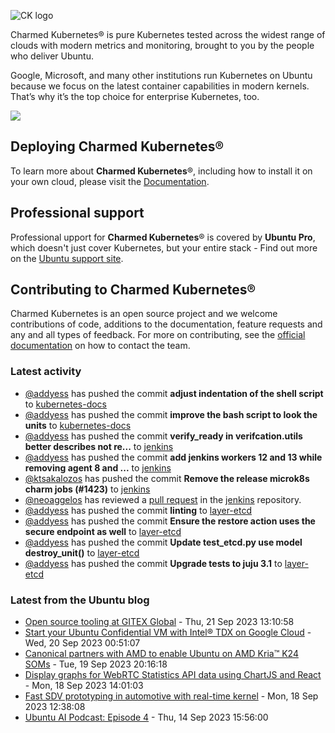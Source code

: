![CK logo](https://assets.ubuntu.com/v1/451d4cf4-Charmed+Kubernetes_RGB_onWhite_2022.svg)

Charmed Kubernetes® is pure Kubernetes tested across the widest range of clouds with modern metrics and monitoring, brought to you by the people who deliver Ubuntu.

Google, Microsoft, and many other institutions run Kubernetes on Ubuntu because we focus on the latest container capabilities in modern kernels. That’s why it’s the top choice for enterprise Kubernetes, too.

![](https://assets.ubuntu.com/v1/843c77b6-juju-at-a-glace.svg)

## Deploying Charmed Kubernetes®

To learn more about **Charmed Kubernetes**®, including how to install it on your own cloud, please visit the [Documentation][docs].

## Professional support

Professional upport for **Charmed Kubernetes**® is covered by **Ubuntu Pro**, which doesn't just cover Kubernetes, but your entire stack - Find out more on the [Ubuntu support site](https://ubuntu.com/support).

## Contributing to Charmed Kubernetes®

Charmed Kubernetes is an open source project and we welcome contributions of code, additions to the documentation, feature requests and any and all types of feedback. For more on contributing, see the [official documentation][get-in-touch] on how to contact the team.

<!-- LINKS -->
[docs]: https://ubuntu.com/kubernetes/docs
[get-in-touch]: https://ubuntu.com/kubernetes/docs/get-in-touch

### Latest activity

<!-- activity starts -->
 - [@addyess](https://github.com/addyess) has pushed the commit **adjust indentation of the shell script** to [kubernetes-docs](https://github.com/charmed-kubernetes/kubernetes-docs)
 - [@addyess](https://github.com/addyess) has pushed the commit **improve the bash script to look the units** to [kubernetes-docs](https://github.com/charmed-kubernetes/kubernetes-docs)
 - [@addyess](https://github.com/addyess) has pushed the commit **verify_ready in verifcation.utils better describes not re...** to [jenkins](https://github.com/charmed-kubernetes/jenkins)
 - [@addyess](https://github.com/addyess) has pushed the commit **add jenkins workers 12 and 13 while removing agent 8 and ...** to [jenkins](https://github.com/charmed-kubernetes/jenkins)
 - [@ktsakalozos](https://github.com/ktsakalozos) has pushed the commit **Remove the release microk8s charm jobs (#1423)** to [jenkins](https://github.com/charmed-kubernetes/jenkins)
 - [@neoaggelos](https://github.com/neoaggelos) has reviewed a [pull request](https://github.com/charmed-kubernetes/jenkins/pull/1423) in the [jenkins](https://github.com/charmed-kubernetes/jenkins) repository.
 - [@addyess](https://github.com/addyess) has pushed the commit **linting** to [layer-etcd](https://github.com/charmed-kubernetes/layer-etcd)
 - [@addyess](https://github.com/addyess) has pushed the commit **Ensure the restore action uses the secure endpoint as well** to [layer-etcd](https://github.com/charmed-kubernetes/layer-etcd)
 - [@addyess](https://github.com/addyess) has pushed the commit **Update test_etcd.py  use model destroy_unit()** to [layer-etcd](https://github.com/charmed-kubernetes/layer-etcd)
 - [@addyess](https://github.com/addyess) has pushed the commit **Upgrade tests to juju 3.1** to [layer-etcd](https://github.com/charmed-kubernetes/layer-etcd)
<!-- activity ends -->

<!-- roadmap starts -->

<!-- roadmap ends -->

### Latest from the Ubuntu blog

<!-- blog starts -->
* [Open source tooling at GITEX Global](https://ubuntu.com//blog/open-source-tooling-at-gitex-global) - Thu, 21 Sep 2023 13:10:58 
* [Start your Ubuntu Confidential VM with Intel® TDX on Google Cloud](https://ubuntu.com//blog/start-your-ubuntu-confidential-vm-with-intel-tdx-on-google-cloud) - Wed, 20 Sep 2023 00:51:07 
* [Canonical partners with AMD to enable Ubuntu on AMD Kria&#x2122; K24 SOMs](https://ubuntu.com//blog/ubuntu-is-enabled-on-amd-kria-kd240) - Tue, 19 Sep 2023 20:16:18 
* [Display graphs for WebRTC Statistics API data using ChartJS and React](https://ubuntu.com//blog/display-graphs-for-webrtc-statistics-api-data-using-chartjs-and-react) - Mon, 18 Sep 2023 14:01:03 
* [Fast SDV prototyping in automotive with real-time kernel](https://ubuntu.com//blog/fast-sdv-prototyping-in-automotive-with-real-time-kernel) - Mon, 18 Sep 2023 12:38:08 
* [Ubuntu AI Podcast: Episode 4](https://ubuntu.com//blog/ubuntu-ai-podcast-episode-4) - Thu, 14 Sep 2023 15:56:00 
<!-- blog ends -->
